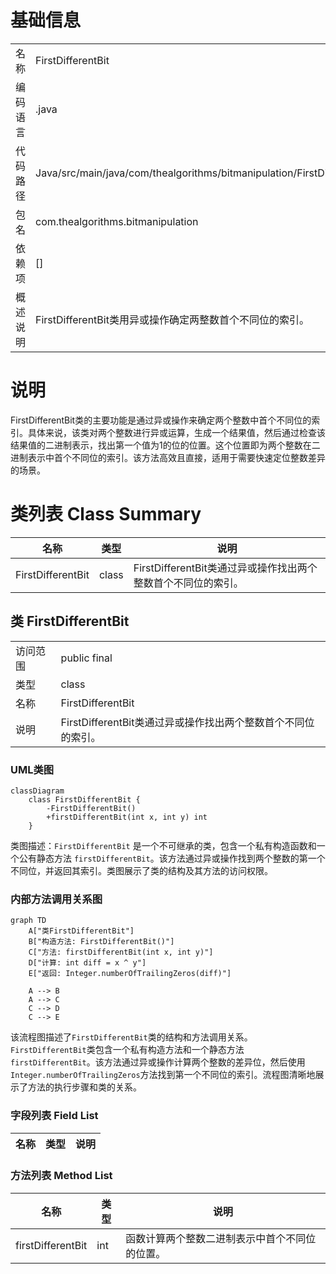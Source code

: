 # 基础信息

|      |      |
|------|------|
| 名称 | FirstDifferentBit |
| 编码语言 | .java |
| 代码路径 | Java/src/main/java/com/thealgorithms/bitmanipulation/FirstDifferentBit.java |
| 包名 | com.thealgorithms.bitmanipulation |
| 依赖项 | [] |
| 概述说明 | FirstDifferentBit类用异或操作确定两整数首个不同位的索引。 |

# 说明

FirstDifferentBit类的主要功能是通过异或操作来确定两个整数中首个不同位的索引。具体来说，该类对两个整数进行异或运算，生成一个结果值，然后通过检查该结果值的二进制表示，找出第一个值为1的位的位置。这个位置即为两个整数在二进制表示中首个不同位的索引。该方法高效且直接，适用于需要快速定位整数差异的场景。

# 类列表 Class Summary

| 名称   | 类型  | 说明 |
|-------|------|-------------|
| FirstDifferentBit | class | FirstDifferentBit类通过异或操作找出两个整数首个不同位的索引。 |



## 类 FirstDifferentBit

|      |      |
|------|------|
| 访问范围 | public final |
| 类型 | class |
| 名称 | FirstDifferentBit |
| 说明 | FirstDifferentBit类通过异或操作找出两个整数首个不同位的索引。 |


### UML类图

```mermaid
classDiagram
    class FirstDifferentBit {
        -FirstDifferentBit()
        +firstDifferentBit(int x, int y) int
    }
```

类图描述：`FirstDifferentBit` 是一个不可继承的类，包含一个私有构造函数和一个公有静态方法 `firstDifferentBit`。该方法通过异或操作找到两个整数的第一个不同位，并返回其索引。类图展示了类的结构及其方法的访问权限。


### 内部方法调用关系图

```mermaid
graph TD
    A["类FirstDifferentBit"]
    B["构造方法: FirstDifferentBit()"]
    C["方法: firstDifferentBit(int x, int y)"]
    D["计算: int diff = x ^ y"]
    E["返回: Integer.numberOfTrailingZeros(diff)"]

    A --> B
    A --> C
    C --> D
    C --> E
```

该流程图描述了`FirstDifferentBit`类的结构和方法调用关系。`FirstDifferentBit`类包含一个私有构造方法和一个静态方法`firstDifferentBit`。该方法通过异或操作计算两个整数的差异位，然后使用`Integer.numberOfTrailingZeros`方法找到第一个不同位的索引。流程图清晰地展示了方法的执行步骤和类的关系。

### 字段列表 Field List

| 名称  | 类型  | 说明 |
|-------|-------|------|

### 方法列表 Method List

| 名称  | 类型  | 说明 |
|-------|-------|------|
| firstDifferentBit | int | 函数计算两个整数二进制表示中首个不同位的位置。 |





